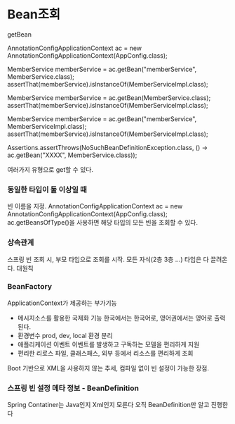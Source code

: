 # Bean조회

getBean

AnnotationConfigApplicationContext ac = new AnnotationConfigApplicationContext(AppConfig.class);

MemberService memberService = ac.getBean("memberService", MemberService.class);
assertThat(memberService).isInstanceOf(MemberServiceImpl.class);

MemberService memberService = ac.getBean(MemberService.class);
assertThat(memberService).isInstanceOf(MemberServiceImpl.class);

MemberService memberService = ac.getBean("memberService", MemberServiceImpl.class);
assertThat(memberService).isInstanceOf(MemberServiceImpl.class);

Assertions.assertThrows(NoSuchBeanDefinitionException.class, 
    () -> ac.getBean("XXXX", MemberService.class));

여러가지 유형으로 get할 수 있다.

### 동일한 타입이 둘 이상일 때
빈 이름을 지정.
AnnotationConfigApplicationContext ac = new AnnotationConfigApplicationContext(AppConfig.class);
ac.getBeansOfType()을 사용하면 해당 타입의 모든 빈을 조회할 수 있다.

### 상속관계
스프링 빈 조회 시, 부모 타입으로 조회를 시작. 모든 자식(2층 3층 ...) 타입은 다 끌려온다. 대원칙

### BeanFactory
ApplicationContext가 제공하는 부가기능
- 메시지소스를 활용한 국제화 기능
    한국에서는 한국어로, 영어권에서는 영어로 출력된다.
- 환경변수
    prod, dev, local 환경 분리
- 애플리케이션 이벤트
    이벤트를 발생하고 구독하는 모델을 편리하게 지원
- 편리한 리로스
    파일, 클래스패스, 외부 등에서 리소스를 편리하게 조회

Boot 기반으로 XML을 사용하지 않는 추세,
컴파일 없이 빈 설정이 가능한 장점.

### 스프링 빈 설정 메타 정보 - BeanDefinition
Spring Contatiner는 Java인지 Xml인지 모른다
오직 BeanDefinition만 알고 진행한다

